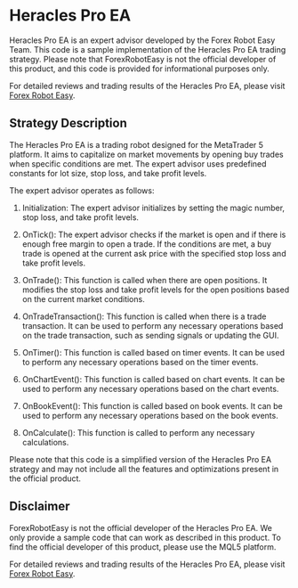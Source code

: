 # Heracles Pro EA

Heracles Pro EA is an expert advisor developed by the Forex Robot Easy Team. This code is a sample implementation of the Heracles Pro EA trading strategy. Please note that ForexRobotEasy is not the official developer of this product, and this code is provided for informational purposes only.

For detailed reviews and trading results of the Heracles Pro EA, please visit [Forex Robot Easy](https://forexroboteasy.com/forex-robot-review/heracles-pro-ea-mt5-unbiased-review-real-results/).

## Strategy Description

The Heracles Pro EA is a trading robot designed for the MetaTrader 5 platform. It aims to capitalize on market movements by opening buy trades when specific conditions are met. The expert advisor uses predefined constants for lot size, stop loss, and take profit levels.

The expert advisor operates as follows:

1. Initialization: The expert advisor initializes by setting the magic number, stop loss, and take profit levels.

2. OnTick(): The expert advisor checks if the market is open and if there is enough free margin to open a trade. If the conditions are met, a buy trade is opened at the current ask price with the specified stop loss and take profit levels.

3. OnTrade(): This function is called when there are open positions. It modifies the stop loss and take profit levels for the open positions based on the current market conditions.

4. OnTradeTransaction(): This function is called when there is a trade transaction. It can be used to perform any necessary operations based on the trade transaction, such as sending signals or updating the GUI.

5. OnTimer(): This function is called based on timer events. It can be used to perform any necessary operations based on the timer events.

6. OnChartEvent(): This function is called based on chart events. It can be used to perform any necessary operations based on the chart events.

7. OnBookEvent(): This function is called based on book events. It can be used to perform any necessary operations based on the book events.

8. OnCalculate(): This function is called to perform any necessary calculations.

Please note that this code is a simplified version of the Heracles Pro EA strategy and may not include all the features and optimizations present in the official product.

## Disclaimer

ForexRobotEasy is not the official developer of the Heracles Pro EA. We only provide a sample code that can work as described in this product. To find the official developer of this product, please use the MQL5 platform.

For detailed reviews and trading results of the Heracles Pro EA, please visit [Forex Robot Easy](https://forexroboteasy.com/forex-robot-review/heracles-pro-ea-mt5-unbiased-review-real-results/).
